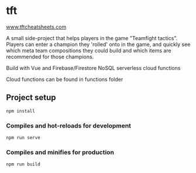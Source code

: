 # tft

www.tftcheatsheets.com

A small side-project that helps players in the game "Teamfight tactics". Players can enter a champion they 'rolled' onto in the game, and quickly see which meta team compositions
they could build and which items are recommended for those champions.

Build with Vue and Firebase/Firestore NoSQL serverless cloud functions

Cloud functions can be found in functions folder





## Project setup
```
npm install
```

### Compiles and hot-reloads for development
```
npm run serve
```

### Compiles and minifies for production
```
npm run build
```
